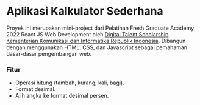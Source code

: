 # Aplikasi Kalkulator Sederhana

Proyek ini merupakan mini-project dari Pelatihan Fresh Graduate Academy 2022 React JS Web Development oleh [Digital Talent Scholarship Kementerian Komunikasi dan Informatika Republik Indonesia](https://digitalent.kominfo.go.id/). Dibangun dengan menggunakan HTML, CSS, dan Javascript sebagai pemahaman dasar-dasar pengembangan web.

### Fitur

- Operasi hitung (tambah, kurang, kali, bagi).
- Format desimal.
- Alih angka ke format desimal persen.